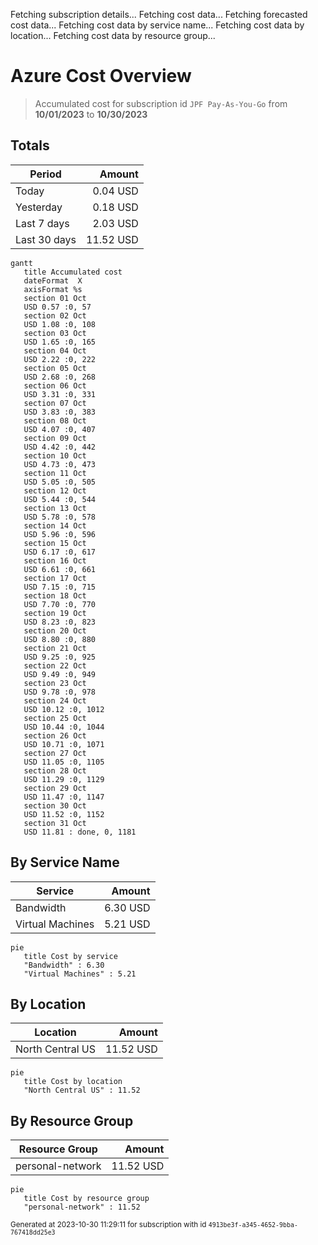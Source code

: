 Fetching subscription details...
Fetching cost data...
Fetching forecasted cost data...
Fetching cost data by service name...
Fetching cost data by location...
Fetching cost data by resource group...
# Azure Cost Overview

> Accumulated cost for subscription id `JPF Pay-As-You-Go` from **10/01/2023** to **10/30/2023**

## Totals

|Period|Amount|
|---|---:|
|Today|0.04 USD|
|Yesterday|0.18 USD|
|Last 7 days|2.03 USD|
|Last 30 days|11.52 USD|

```mermaid
gantt
   title Accumulated cost
   dateFormat  X
   axisFormat %s
   section 01 Oct
   USD 0.57 :0, 57
   section 02 Oct
   USD 1.08 :0, 108
   section 03 Oct
   USD 1.65 :0, 165
   section 04 Oct
   USD 2.22 :0, 222
   section 05 Oct
   USD 2.68 :0, 268
   section 06 Oct
   USD 3.31 :0, 331
   section 07 Oct
   USD 3.83 :0, 383
   section 08 Oct
   USD 4.07 :0, 407
   section 09 Oct
   USD 4.42 :0, 442
   section 10 Oct
   USD 4.73 :0, 473
   section 11 Oct
   USD 5.05 :0, 505
   section 12 Oct
   USD 5.44 :0, 544
   section 13 Oct
   USD 5.78 :0, 578
   section 14 Oct
   USD 5.96 :0, 596
   section 15 Oct
   USD 6.17 :0, 617
   section 16 Oct
   USD 6.61 :0, 661
   section 17 Oct
   USD 7.15 :0, 715
   section 18 Oct
   USD 7.70 :0, 770
   section 19 Oct
   USD 8.23 :0, 823
   section 20 Oct
   USD 8.80 :0, 880
   section 21 Oct
   USD 9.25 :0, 925
   section 22 Oct
   USD 9.49 :0, 949
   section 23 Oct
   USD 9.78 :0, 978
   section 24 Oct
   USD 10.12 :0, 1012
   section 25 Oct
   USD 10.44 :0, 1044
   section 26 Oct
   USD 10.71 :0, 1071
   section 27 Oct
   USD 11.05 :0, 1105
   section 28 Oct
   USD 11.29 :0, 1129
   section 29 Oct
   USD 11.47 :0, 1147
   section 30 Oct
   USD 11.52 :0, 1152
   section 31 Oct
   USD 11.81 : done, 0, 1181
```

## By Service Name

|Service|Amount|
|---|---:|
|Bandwidth|6.30 USD|
|Virtual Machines|5.21 USD|

```mermaid
pie
   title Cost by service
   "Bandwidth" : 6.30
   "Virtual Machines" : 5.21
```

## By Location

|Location|Amount|
|---|---:|
|North Central US|11.52 USD|

```mermaid
pie
   title Cost by location
   "North Central US" : 11.52
```

## By Resource Group

|Resource Group|Amount|
|---|---:|
|personal-network|11.52 USD|

```mermaid
pie
   title Cost by resource group
   "personal-network" : 11.52
```

<sup>Generated at 2023-10-30 11:29:11 for subscription with id `4913be3f-a345-4652-9bba-767418dd25e3`</sup>
